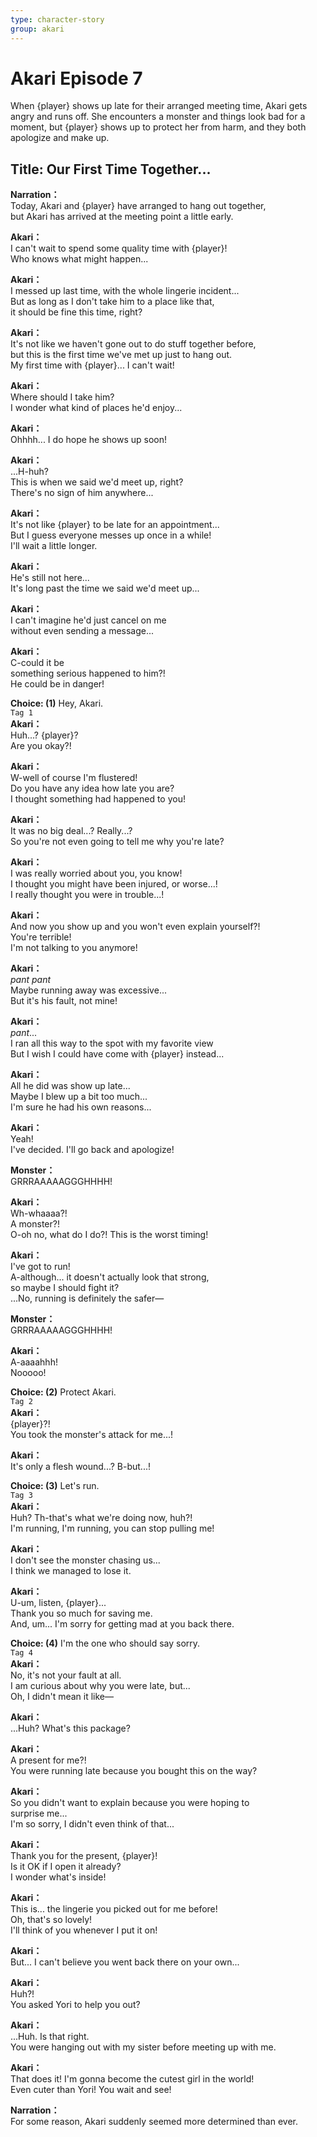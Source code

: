 ```yaml
---
type: character-story
group: akari
---
```


# Akari Episode 7

When {player} shows up late for their arranged meeting time, Akari gets angry and runs off. She encounters a monster and things look bad for a moment, but {player} shows up to protect her from harm, and they both apologize and make up.

## Title: Our First Time Together...

**Narration：**  
Today, Akari and {player} have arranged to hang out together,  
but Akari has arrived at the meeting point a little early.

**Akari：**  
I can't wait to spend some quality time with {player}!  
Who knows what might happen...

**Akari：**  
I messed up last time, with the whole lingerie incident...  
But as long as I don't take him to a place like that,  
it should be fine this time, right?

**Akari：**  
It's not like we haven't gone out to do stuff together before,  
but this is the first time we've met up just to hang out.  
My first time with {player}... I can't wait!

**Akari：**  
Where should I take him?  
I wonder what kind of places he'd enjoy...

**Akari：**  
Ohhhh... I do hope he shows up soon!

**Akari：**  
...H-huh?  
This is when we said we'd meet up, right?  
There's no sign of him anywhere...

**Akari：**  
It's not like {player} to be late for an appointment...  
But I guess everyone messes up once in a while!  
I'll wait a little longer.

**Akari：**  
He's still not here...  
It's long past the time we said we'd meet up...

**Akari：**  
I can't imagine he'd just cancel on me  
without even sending a message...

**Akari：**  
C-could it be  
something serious happened to him?!  
He could be in danger!

**Choice: (1)** Hey, Akari.  
`Tag 1`  
**Akari：**  
Huh...? {player}?  
Are you okay?!

**Akari：**  
W-well of course I'm flustered!  
Do you have any idea how late you are?  
I thought something had happened to you!

**Akari：**  
It was no big deal...? Really...?  
So you're not even going to tell me why you're late?

**Akari：**  
I was really worried about you, you know!  
I thought you might have been injured, or worse...!  
I really thought you were in trouble...!

**Akari：**  
And now you show up and you won't even explain yourself?!  
You're terrible!  
 I'm not talking to you anymore!

**Akari：**  
_pant_ _pant_  
Maybe running away was excessive...  
But it's his fault, not mine!

**Akari：**  
_pant_...  
I ran all this way to the spot with my favorite view  
But I wish I could have come with {player} instead...

**Akari：**  
All he did was show up late...  
Maybe I blew up a bit too much...  
I'm sure he had his own reasons...

**Akari：**  
Yeah!  
I've decided. I'll go back and apologize!

**Monster：**  
GRRRAAAAAGGGHHHH!

**Akari：**  
Wh-whaaaa?!  
A monster?!  
O-oh no, what do I do?! This is the worst timing!

**Akari：**  
I've got to run!  
A-although... it doesn't actually look that strong,  
so maybe I should fight it?  
 ...No, running is definitely the safer—

**Monster：**  
GRRRAAAAAGGGHHHH!

**Akari：**  
A-aaaahhh!  
Nooooo!

**Choice: (2)** Protect Akari.  
`Tag 2`  
**Akari：**  
{player}?!  
You took the monster's attack for me...!

**Akari：**  
It's only a flesh wound...? B-but...!

**Choice: (3)** Let's run.  
`Tag 3`  
**Akari：**  
Huh? Th-that's what we're doing now, huh?!  
I'm running, I'm running, you can stop pulling me!

**Akari：**  
I don't see the monster chasing us...  
I think we managed to lose it.

**Akari：**  
U-um, listen, {player}...  
Thank you so much for saving me.  
And, um... I'm sorry for getting mad at you back there.

**Choice: (4)** I'm the one who should say sorry.  
`Tag 4`  
**Akari：**  
No, it's not your fault at all.  
I am curious about why you were late, but...  
Oh, I didn't mean it like—

**Akari：**  
...Huh? What's this package?

**Akari：**  
A present for me?!  
You were running late because you bought this on the way?

**Akari：**  
So you didn't want to explain because you were hoping to  
surprise me...  
 I'm so sorry, I didn't even think of that...

**Akari：**  
Thank you for the present, {player}!  
Is it OK if I open it already?  
I wonder what's inside!

**Akari：**  
This is... the lingerie you picked out for me before!  
Oh, that's so lovely!  
I'll think of you whenever I put it on!

**Akari：**  
But... I can't believe you went back there on your own...

**Akari：**  
Huh?!  
 You asked Yori to help you out?

**Akari：**  
...Huh. Is that right.  
You were hanging out with my sister before meeting up with me.

**Akari：**  
That does it! I'm gonna become the cutest girl in the world!  
Even cuter than Yori! You wait and see!

**Narration：**  
For some reason, Akari suddenly seemed more determined than ever.
